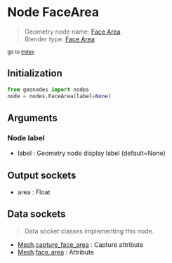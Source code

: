
# Node FaceArea

> Geometry node name: [Face Area](https://docs.blender.org/manual/en/latest/modeling/geometry_nodes/mesh/face_area.html)<br>
  Blender type: [Face Area](https://docs.blender.org/api/current/bpy.types.GeometryNodeInputMeshFaceArea.html)
  
<sub>go to [index](/docs/index.md)</sub>

Initialization
--------------

```python
from geonodes import nodes
node = nodes.FaceArea(label=None)
```



## Arguments


### Node label

- label : Geometry node display label (default=None)

## Output sockets

- area : Float

## Data sockets

> Data socket classes implementing this node.
  
  
- [Mesh](/docs/sockets/Mesh.md).[capture_face_area](/docs/sockets/Mesh.md#capture_face_area) : Capture attribute
- [Mesh](/docs/sockets/Mesh.md).[face_area](/docs/sockets/Mesh.md#face_area) : Attribute
  
